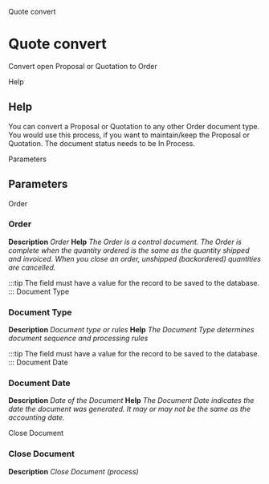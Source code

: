 
Quote convert
# Quote convert


Convert open Proposal or Quotation to Order

Help
## Help

You can convert a Proposal or Quotation to any other Order document type. You would use this process, if you want to maintain/keep the Proposal or Quotation. The document status needs to be In Process.

Parameters
## Parameters


Order
### Order

**Description**
 *Order*
**Help**
 *The Order is a control document.  The  Order is complete when the quantity ordered is the same as the quantity shipped and invoiced.  When you close an order, unshipped (backordered) quantities are cancelled.*

:::tip
The field must have a value for the record to be saved to the database.
:::
Document Type
### Document Type

**Description**
 *Document type or rules*
**Help**
 *The Document Type determines document sequence and processing rules*

:::tip
The field must have a value for the record to be saved to the database.
:::
Document Date
### Document Date

**Description**
 *Date of the Document*
**Help**
 *The Document Date indicates the date the document was generated.  It may or may not be the same as the accounting date.*

Close Document
### Close Document

**Description**
 *Close Document (process)*
